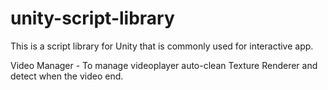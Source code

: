 # unity-script-library

This is a script library for Unity that is commonly used for interactive app.

Video Manager - To manage videoplayer auto-clean Texture Renderer and detect when the video end. 
